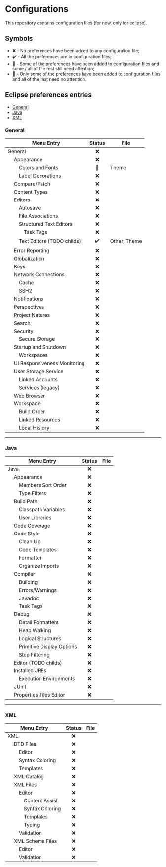 # Configurations

This repository contains configuration files (for now, only for eclipse).

## Symbols
* :x: - No preferences have been added to any configuration file;
* :heavy_check_mark: - All the preferences are in configuration files;
* :red_circle: - Some of the preferences have been added to configuration files and some / all of the rest still need attention;
* :large_blue_circle: - Only some of the preferences have been added to configuration files and all of the rest need no attention.

## Eclipse preferences entries

* [General](#general)
* [Java](#java)
* [XML](#xml)

### General

   Menu Entry                                   |   Status           |   File
------------------------------------------------|:------------------:|----------
   General                                      | :x:                |
&emsp;             Appearance                   | :x:                |
&emsp;&emsp;       Colors and Fonts             | :large_blue_circle:| Theme
&emsp;&emsp;       Label Decorations            | :x:                |
&emsp;             Compare/Patch                | :x:                |
&emsp;             Content Types                | :x:                |
&emsp;             Editors                      | :x:                |
&emsp;&emsp;       Autosave                     | :x:                |
&emsp;&emsp;       File Associations            | :x:                |
&emsp;&emsp;       Structured Text Editors      | :x:                |
&emsp;&emsp;&emsp; Task Tags                    | :x:                |
&emsp;&emsp;       Text Editors (TODO childs)   | :heavy_check_mark: | Other, Theme
&emsp;             Error Reporting              | :x:                |
&emsp;             Globalization                | :x:                |
&emsp;             Keys                         | :x:                |
&emsp;             Network Connections          | :x:                |
&emsp;&emsp;       Cache                        | :x:                |
&emsp;&emsp;       SSH2                         | :x:                |
&emsp;             Notifications                | :x:                |
&emsp;             Perspectives                 | :x:                |
&emsp;             Project Natures              | :x:                |
&emsp;             Search                       | :x:                |
&emsp;             Security                     | :x:                |
&emsp;&emsp;       Secure Storage               | :x:                |
&emsp;             Startup and Shutdown         | :x:                |
&emsp;&emsp;       Workspaces                   | :x:                |
&emsp;             UI Responsiveness Monitoring | :x:                |
&emsp;             User Storage Service         | :x:                |
&emsp;&emsp;       Linked Accounts              | :x:                |
&emsp;&emsp;       Services (legacy)            | :x:                |
&emsp;             Web Browser                  | :x:                |
&emsp;             Workspace                    | :x:                |
&emsp;&emsp;       Build Order                  | :x:                |
&emsp;&emsp;       Linked Resources             | :x:                |
&emsp;&emsp;       Local History                | :x:                |

* * *

### Java

   Menu Entry                          |   Status           |   File
---------------------------------------|:------------------:|----------
   Java                                | :x:                |
&emsp;       Appearance                | :x:                |
&emsp;&emsp; Members Sort Order        | :x:                |
&emsp;&emsp; Type Filters              | :x:                |
&emsp;       Build Path                | :x:                |
&emsp;&emsp; Classpath Variables       | :x:                |
&emsp;&emsp; User Libraries            | :x:                |
&emsp;       Code Coverage             | :x:                |
&emsp;       Code Style                | :x:                |
&emsp;&emsp; Clean Up                  | :x:                |
&emsp;&emsp; Code Templates            | :x:                |
&emsp;&emsp; Formatter                 | :x:                |
&emsp;&emsp; Organize Imports          | :x:                |
&emsp;       Compiler                  | :x:                |
&emsp;&emsp; Building                  | :x:                |
&emsp;&emsp; Errors/Warnings           | :x:                |
&emsp;&emsp; Javadoc                   | :x:                |
&emsp;&emsp; Task Tags                 | :x:                |
&emsp;       Debug                     | :x:                |
&emsp;&emsp; Detail Formatters         | :x:                |
&emsp;&emsp; Heap Walking              | :x:                |
&emsp;&emsp; Logical Structures        | :x:                |
&emsp;&emsp; Primitive Display Options | :x:                |
&emsp;&emsp; Step Filtering            | :x:                |
&emsp;       Editor (TODO childs)      | :x:                |
&emsp;       Installed JREs            | :x:                |
&emsp;&emsp; Execution Environments    | :x:                |
&emsp;       JUnit                     | :x:                |
&emsp;       Properties Files Editor   | :x:                |

* * *

### XML

   Menu Entry                       |   Status           |   File
------------------------------------|:------------------:|----------
   XML                              | :x:                |
&emsp;             DTD Files        | :x:                |
&emsp;&emsp;       Editor           | :x:                |
&emsp;&emsp;       Syntax Coloring  | :x:                |
&emsp;&emsp;       Templates        | :x:                |
&emsp;             XML Catalog      | :x:                |
&emsp;             XML Files        | :x:                |
&emsp;&emsp;       Editor           | :x:                |
&emsp;&emsp;&emsp; Content Assist   | :x:                |
&emsp;&emsp;&emsp; Syntax Coloring  | :x:                |
&emsp;&emsp;&emsp; Templates        | :x:                |
&emsp;&emsp;&emsp; Typing           | :x:                |
&emsp;&emsp;       Validation       | :x:                |
&emsp;             XML Schema Files | :x:                |
&emsp;&emsp;       Editor           | :x:                |
&emsp;&emsp;       Validation       | :x:                |

